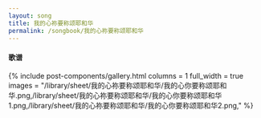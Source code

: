 ```yaml
---
layout: song
title: 我的心祢要称颂耶和华
permalink: /songbook/我的心祢要称颂耶和华
---
```


#### 歌谱

{% include post-components/gallery.html
    columns = 1
    full_width = true
    images = "/library/sheet/我的心祢要称颂耶和华/我的心你要称颂耶和华.png,/library/sheet/我的心祢要称颂耶和华/我的心你要称颂耶和华1.png,/library/sheet/我的心祢要称颂耶和华/我的心你要称颂耶和华2.png,"
%}
